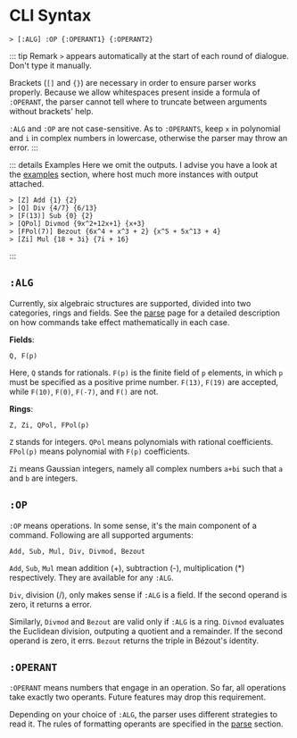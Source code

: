 # CLI Syntax

```
> [:ALG] :OP {:OPERANT1} {:OPERANT2}
```

::: tip Remark
`>` appears automatically at the start of each round of dialogue. Don't type it manually. 

Brackets (`[]` and `{}`) are necessary in order to ensure parser works properly. Because we allow whitespaces present inside a formula of `:OPERANT`, the parser cannot tell where to truncate between arguments without brackets' help. 

`:ALG` and `:OP` are not case-sensitive. As to `:OPERANTS`, keep `x` in polynomial and `i` in complex numbers in lowercase, otherwise the parser may throw an error.
:::

::: details Examples
Here we omit the outputs. 
I advise you have a look at the [examples](/example) section, where host much more instances with output attached.
```
> [Z] Add {1} {2}
> [Q] Div {4/7} {6/13}
> [F(13)] Sub {0} {2}
> [QPol] Divmod {9x^2+12x+1} {x+3}
> [FPol(7)] Bezout {6x^4 + x^3 + 2} {x^5 + 5x^13 + 4}
> [Zi] Mul {18 + 3i} {7i + 16}
```
:::

## `:ALG`
Currently, six algebraic structures are supported, divided into two categories, rings and fields. 
See the [parse](/parse) page for a detailed description on how commands take effect mathematically in each case. 

**Fields**:
``` 
Q, F(p)
```
Here, `Q` stands for rationals. `F(p)` is the finite field of `p` elements, in 
which `p` must be specified as a positive prime number. `F(13)`, `F(19)` are accepted, while `F(10)`, `F(0)`, `F(-7)`, and `F()` are not.


**Rings**:

```
Z, Zi, QPol, FPol(p)
```
`Z` stands for integers. `QPol` means polynomials with rational coefficients. `FPol(p)` means 
polynomial with `F(p)` coefficients. 

`Zi` means Gaussian integers, namely all complex numbers `a+bi` such 
that `a` and `b` are integers.

## `:OP`
`:OP` means operations. In some sense, it's the main component of a command. Following are all supported arguments:

```
Add, Sub, Mul, Div, Divmod, Bezout
```

`Add`, `Sub`, `Mul` mean addition (+), subtraction (-), multiplication (*) respectively. They are available for any `:ALG`. 

`Div`, division (/), only makes sense if `:ALG` is a field. If the second operand is zero, it returns a error. 

Similarly, `Divmod` and `Bezout` are valid only if `:ALG` is a ring. `Divmod` evaluates the Euclidean division, 
outputing a quotient and a remainder. If the second operand is zero, it errs. `Bezout` returns the triple in Bézout's identity.

## `:OPERANT`

`:OPERANT` means numbers that engage in an operation. 
So far, all operations take exactly two operants. Future features may drop this requirement.

Depending on your choice of `:ALG`, the parser uses different strategies to read it. The rules of formatting operants are specified in 
the [parse](/parse) section.  